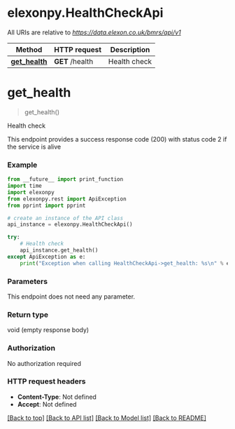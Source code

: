 # elexonpy.HealthCheckApi

All URIs are relative to *https://data.elexon.co.uk/bmrs/api/v1*

Method | HTTP request | Description
------------- | ------------- | -------------
[**get_health**](HealthCheckApi.md#get_health) | **GET** /health | Health check

# **get_health**
> get_health()

Health check

This endpoint provides a success response code (200) with status code 2 if the service is alive

### Example
```python
from __future__ import print_function
import time
import elexonpy
from elexonpy.rest import ApiException
from pprint import pprint

# create an instance of the API class
api_instance = elexonpy.HealthCheckApi()

try:
    # Health check
    api_instance.get_health()
except ApiException as e:
    print("Exception when calling HealthCheckApi->get_health: %s\n" % e)
```

### Parameters
This endpoint does not need any parameter.

### Return type

void (empty response body)

### Authorization

No authorization required

### HTTP request headers

 - **Content-Type**: Not defined
 - **Accept**: Not defined

[[Back to top]](#) [[Back to API list]](../README.md#documentation-for-api-endpoints) [[Back to Model list]](../README.md#documentation-for-models) [[Back to README]](../README.md)


